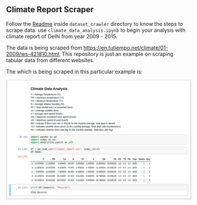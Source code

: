 ## Climate Report Scraper

Follow the [Readme](dataset_crawler/Readme.md) inside ``dataset_crawler`` directory to know the steps to scrape data. use ``climate_data_analysis.ipynb`` to begin your analysis with climate report of Delhi from year 2009 - 2015.

The data is being scraped from https://en.tutiempo.net/climate/01-2009/ws-421810.html, This repository is just an example on scraping tabular data from different websites.

The which is being scraped in this particular example is:

![](dataset_crawler/Screenshot.png)